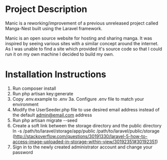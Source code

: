 # Project Description

Manic is a reworking/improvement of a previous unreleased project called Manga-Nest built using the Laravel framework.

Manic is an open source website for hosting and sharing manga.  It was inspired by seeing various sites with a similar concept around the internet.  As I was unable to find a site which provided it's source code so that I could run it on my own machine I decided to build my own.

# Installation Instructions

1. Run composer install
2. Run php artisan key:generate
3. Copy .env.example to .env
3a. Configure .env file to match your environment
4. Modify the UserSeeder.php file to use desired email address instead of the default admin@email.com address
5. Run php artisan migrate --seed
6. Create a soft link between the storage directory and the public directory ln -s /path/to/laravel/storage/app/public /path/to/laravel/public/storage (http://stackoverflow.com/questions/30191330/laravel-5-how-to-access-image-uploaded-in-storage-within-view/30192351#30192351)
7. Sign in to the newly created administrator account and change your password